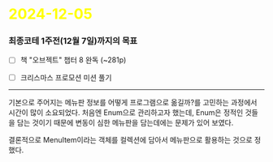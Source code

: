 # <span style="color:yellow">2024-12-05</span>
### 최종코테 1주전(12월 7일)까지의 목표
- [ ] 책 "오브젝트" 챕터 8 완독 (~281p)
- [ ] 크리스마스 프로모션 미션 풀기


- - -

기본으로 주어지는 메뉴판 정보를 어떻게 프로그램으로 옮길까?를 고민하는 과정에서 시간이 많이 소요되었다.
처음엔 Enum으로 관리하고자 했는데, Enum은 정적인 것들을 담는 것이기 때문에 변동이 심한 메뉴판을 담는데에는 문제가 있어 보였다.

결론적으로 MenuItem이라는 객체를 컬렉션에 담아서 메뉴판으로 활용하는 것으로 정했다.

